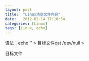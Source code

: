 ```yaml
---
layout: post
title:  "Linux清空文件内容"
date:   2012-02-14 17:10:54
categories: [Linux]
tags: [Linux, echo]
---
```


语法：echo '' > 目标文件cat /dev/null > 

目标文件